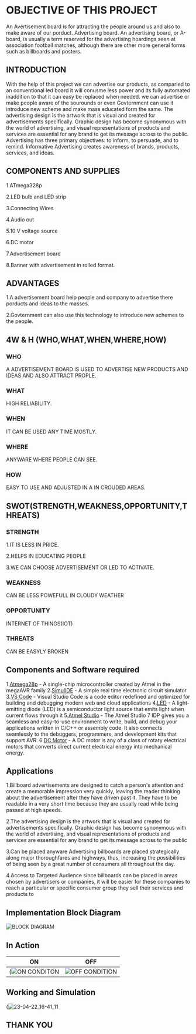 # OBJECTIVE OF THIS PROJECT
An  Avertisement board is for attracting the people around us and also to make aware of our porduct. Advertising board. An advertising board, or A-board, is usually a term reserved for the advertising hoardings seen at association football matches, although there are other more general forms such as billboards and posters.
## INTRODUCTION
With the help of this project we can advertise our products, as comparied to an conventional led board it will conusme less power and its fully automated inaddition to that it can easy be replaced when needed. we can advertise or make people aware of the sourounds or even Govternment can use it introduce new scheme and make mass educated form the same. The advertising design is the artwork that is visual and created for advertisements specifically. Graphic design has become synonymous with the world of advertising, and visual representations of products and services are essential for any brand to get its message across to the public. Advertising has three primary objectives: to inform, to persuade, and to remind. Informative Advertising creates awareness of brands, products, services, and ideas.
## COMPONENTS AND SUPPLIES

1.ATmega328p 

2.LED bulb and LED strip

3.Connecting Wires

4.Audio out

5.10 V voltage source

6.DC motor

7.Advertisement board

8.Banner with advertisement in rolled format.

## ADVANTAGES
1.A advertisement board help people and company to advertise there porducts and ideas to the masses.

2.Govternment can also use this technology to introduce new schemes to the people. 

## 4W & H  (WHO,WHAT,WHEN,WHERE,HOW)

### WHO
A ADVERTISEMENT BOARD IS USED TO ADVERTISE NEW PRODUCTS AND IDEAS AND ALSO ATTRACT PROPLE. 
### WHAT
HIGH RELIABILITY. 
### WHEN
IT CAN BE USED ANY TIME MOSTLY.
### WHERE
ANYWARE WHERE PEOPLE CAN SEE.
### HOW
EASY TO USE AND ADJUSTED IN A IN CROUDED AREAS.

## SWOT(STRENGTH,WEAKNESS,OPPORTUNITY,THREATS)

### STRENGTH
1.IT IS LESS IN PRICE.

2.HELPS IN EDUCATING PEOPLE

3.WE CAN CHOOSE ADVERTISEMENT OR LED TO ACTIVATE.
### WEAKNESS
CAN BE LESS POWEFULL IN CLOUDY WEATHER 
### OPPORTUNITY
INTERNET OF THINGS(IOT)
### THREATS
CAN BE EASYLY BROKEN
## Components and Software required
1.[Atmega28p](https://www.arrow.com/en/products/atmega328p-pn/microchip-technology) - A single-chip microcontroller created by Atmel in the megaAVR family
2.[SimulIDE](https://www.simulide.com/p/home.html) -  A simple real time electronic circuit simulator
3.[VS Code](https://code.visualstudio.com/) - Visual Studio Code is a code editor redefined and optimized for building and debugging modern web and cloud applications
4.[LED]() - A light-emitting diode (LED) is a semiconductor light source that emits light when current flows through it
5.[Atmel Studio](https://www.microchip.com/en-us/tools-resources/develop/microchip-studio) - The Atmel Studio 7 IDP gives you a seamless and easy-to-use environment to write, build, and debug your applications written in C/C++ or assembly code. It also connects seamlessly to the debuggers, programmers, and development kits that support AVR.
6.[DC Motor]() - A DC motor is any of a class of rotary electrical motors that converts direct current electrical energy into mechanical energy. 
## Applications
1.Billboard advertisements are designed to catch a person's attention and create a memorable impression very quickly, leaving the reader thinking about the advertisement after they have driven past it. They have to be readable in a very short time because they are usually read while being passed at high speeds. 

2.The advertising design is the artwork that is visual and created for advertisements specifically. Graphic design has become synonymous with the world of advertising, and visual representations of products and services are essential for any brand to get its message across to the public

3.Can be placed anyware Advertising billboards are placed strategically along major thoroughfares and highways, thus, increasing the possibilities of being seen by a great number of consumers all throughout the day.

4.Access to Targeted Audience since billboards can be placed in areas chosen by advertisers or companies, it will be easier for these companies to reach a particular or specific consumer group they sell their services and products to
## Implementation Block Diagram 
![BLOCK DIAGRAM](https://user-images.githubusercontent.com/104137902/164891719-ec0b99f4-1b2d-4d56-8a16-b177ae2867bd.png)
## In Action
|ON|OFF|
|:--:|:--:|
|(![ON CONDITON](https://user-images.githubusercontent.com/104137902/164891779-357e38c7-2c67-477b-b736-82aff7eda6ec.png)|![OFF CONDITION](https://user-images.githubusercontent.com/104137902/164891792-05dfbca9-604f-4fc0-a01f-f2ea7df4aae8.png)|
## Working and Simulation
(![23-04-22_16-41_11](https://user-images.githubusercontent.com/104137902/164892099-51c62c34-3dd2-44d5-942f-d0504706655f.gif)
## THANK YOU



